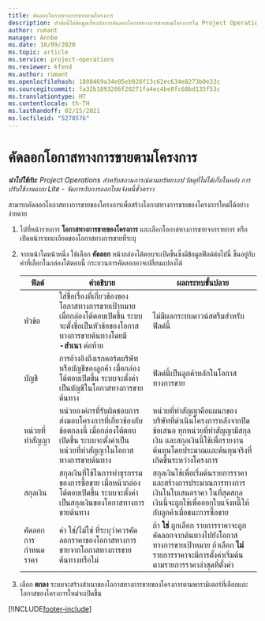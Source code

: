 ```yaml
---
title: คัดลอกโอกาสทางการขายตามโครงการ
description: หัวข้อนี้ให้ข้อมูลเกี่ยวกับการคัดลอกโอกาสทางการขายตามโครงการใน Project Operations
author: rumant
manager: Annbe
ms.date: 10/09/2020
ms.topic: article
ms.service: project-operations
ms.reviewer: kfend
ms.author: rumant
ms.openlocfilehash: 1808469a34e05eb926f13c62ec634e8273b0e33c
ms.sourcegitcommit: fa32b1893286f20271fa4ec4be8fc68bd135f53c
ms.translationtype: HT
ms.contentlocale: th-TH
ms.lasthandoff: 02/15/2021
ms.locfileid: "5278576"
---
```

# <a name="copy-project-based-opportunities"></a>คัดลอกโอกาสทางการขายตามโครงการ

_**นำไปใช้กับ:** Project Operations สำหรับสถานการณ์ตามทรัพยากร/วัสดุที่ไม่ได้เก็บในคลัง การปรับใช้งานแบบ Lite - จัดการกับการออกใบแจ้งหนี้ชั่วคราว_


สามารถคัดลอกโอกาสทางการขายของโครงการเพื่อสร้างโอกาสทางการขายของโครงการใหม่ได้อย่างง่ายดาย 

1. ไปที่หน้ารายการ **โอกาสทางการขายของโครงการ** และเลือกโอกาสทางการขายจากรายการ หรือเปิดหน้ารายละเอียดของโอกาสทางการขายที่ระบุ 
2. จากหน้าใดหน้าหนึ่ง ให้เลือก **คัดลอก** หน้ากล่องโต้ตอบจะเปิดขึ้นซึ่งมีข้อมูลฟิลด์ต่อไปนี้ ขึ้นอยู่กับค่าที่เลือกในกล่องโต้ตอบนี้ กระบวนการคัดลอกอาจเปลี่ยนแปลงได้

    | **ฟิลด์** | **คำอธิบาย** | **ผลกระทบขั้นปลาย** |
    | --- | --- | --- |
    | หัวข้อ | ใส่ชื่อเรื่องที่เกี่ยวข้องของโอกาสทางการขายเป้าหมาย เมื่อกล่องโต้ตอบเปิดขึ้น ระบบจะตั้งชื่อเป็นหัวข้อของโอกาสทางการขายต้นทางโดยมี **-สำเนา** ต่อท้าย | ไม่มีผลกระทบดาวน์สตรีมสำหรับฟิลด์นี้ |
    | บัญชี | การอ้างอิงถึงเรกคอร์ดบริษัทหรือบัญชีของลูกค้า เมื่อกล่องโต้ตอบเปิดขึ้น ระบบจะตั้งค่าเป็นบัญชีในโอกาสทางการขายต้นทาง | ฟิลด์นี้เป็นลูกค้าหลักในโอกาสทางการขาย |
    | หน่วยที่ทำสัญญา | หน่วยองค์กรที่รับผิดชอบการส่งมอบโครงการที่เกี่ยวข้องกับข้อตกลงนี้ เมื่อกล่องโต้ตอบเปิดขึ้น ระบบจะตั้งค่าเป็นหน่วยที่ทำสัญญาในโอกาสทางการขายต้นทาง | หน่วยที่ทำสัญญาคือแผนกของบริษัทที่ดำเนินโครงการหลังจากปิดข้อเสนอ ทุกหน่วยที่ทำสัญญามีสกุลเงิน และสกุลเงินนี้ใช้เพื่อรายงานต้นทุนโดยประมาณและต้นทุนจริงที่เกิดขึ้นระหว่างโครงการ |
    | สกุลเงิน | สกุลเงินที่ใช้ในการทำธุรกรรมของการซื้อขาย เมื่อหน้ากล่องโต้ตอบเปิดขึ้น ระบบจะตั้งค่าเป็นสกุลเงินของโอกาสทางการขายต้นทาง | สกุลเงินใช้เพื่อเริ่มต้นรายการราคาและสร้างการประมาณการทางการเงินในใบเสนอราคา ในที่สุดสกุลเงินนี้จะถูกใช้เพื่อออกใบแจ้งหนี้ให้กับลูกค้าเมื่อชนะการซื้อขาย |
    | คัดลอกการกำหนดราคา | ค่า ใช่/ไม่ใช่ ที่ระบุว่าควรคัดลอกราคาของโอกาสทางการขายจากโอกาสทางการขายต้นทางหรือไม่ | ถ้า **ใช่** ถูกเลือก รายการราคาจะถูกคัดลอกจากต้นทางไปยังโอกาสทางการขายเป้าหมาย ถ้าเลือก **ไม่** รายการราคาจะมีการตั้งค่าเริ่มต้นตามรายการราคาล่าสุดที่ตั้งค่า |

3. เลือก **ตกลง** ระบบจะสร้างสำเนาของโอกาสทางการขายของโครงการตามพารามิเตอร์ที่เลือกและโอกาสของโครงการใหม่จะเปิดขึ้น


[!INCLUDE[footer-include](../includes/footer-banner.md)]